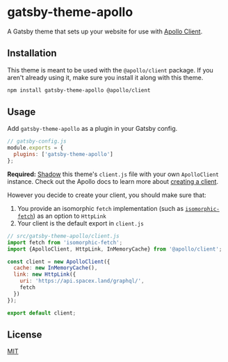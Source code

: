 # gatsby-theme-apollo

A Gatsby theme that sets up your website for use with [Apollo Client](https://www.apollographql.com/docs/react/v3.0-beta).

## Installation

This theme is meant to be used with the `@apollo/client` package. If you aren't already using it, make sure you install it along with this theme.

```bash
npm install gatsby-theme-apollo @apollo/client
```

## Usage

Add `gatsby-theme-apollo` as a plugin in your Gatsby config.

```js
// gatsby-config.js
module.exports = {
  plugins: ['gatsby-theme-apollo']
};
```

**Required:** [Shadow](https://www.gatsbyjs.org/blog/2019-04-29-component-shadowing/) this theme's `client.js` file with your own `ApolloClient` instance. Check out the Apollo docs to learn more about [creating a client](https://www.apollographql.com/docs/react/v3.0-beta/essentials/get-started/#create-a-client).

However you decide to create your client, you should make sure that:

1. You provide an isomorphic `fetch` implementation (such as [`isomorphic-fetch`](https://github.com/matthew-andrews/isomorphic-fetch)) as an option to `HttpLink`
2. Your client is the default export in `client.js`

```js
// src/gatsby-theme-apollo/client.js
import fetch from 'isomorphic-fetch';
import {ApolloClient, HttpLink, InMemoryCache} from '@apollo/client';

const client = new ApolloClient({
  cache: new InMemoryCache(),
  link: new HttpLink({
    uri: 'https://api.spacex.land/graphql/',
    fetch
  })
});

export default client;
```

## License

[MIT](../../LICENSE)
